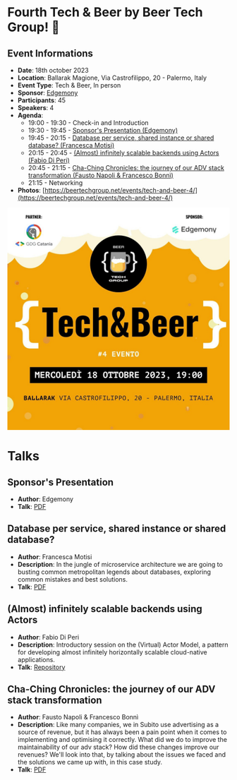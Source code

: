 # Fourth Tech & Beer by Beer Tech Group! 🎉

## Event Informations

- __Date__: 18th october 2023
- __Location__: Ballarak Magione, Via Castrofilippo, 20 - Palermo, Italy
- __Event Type__: Tech & Beer, In person
- __Sponsor__: [Edgemony](https://edgemony.com)
- __Participants__: 45
- __Speakers__: 4
- __Agenda__: 
  - 19:00 - 19:30 - Check-in and Introduction
  - 19:30 - 19:45 - [Sponsor's Presentation (Edgemony)](#sponsors-presentation)
  - 19:45 - 20:15 - [Database per service, shared instance or shared database? (Francesca Motisi)](#database-per-service-shared-instance-or-shared-database)
  - 20:15 - 20:45 - [(Almost) infinitely scalable backends using Actors (Fabio Di Peri)](#almost-infinitely-scalable-backends-using-actors)
  - 20:45 - 21:15 - [Cha-Ching Chronicles: the journey of our ADV stack transformation (Fausto Napoli & Francesco Bonnì)](#cha-ching-chronicles-the-journey-of-our-adv-stack-transformation)
  - 21:15 - Networking
- __Photos__: [https://beertechgroup.net/events/tech-and-beer-4/](https://beertechgroup.net/events/tech-and-beer-4/)

![poster](poster.jpg)

# Talks

## Sponsor's Presentation

- __Author__: Edgemony
- __Talk__: [PDF](/techandbeer_4/%5BEdgemony%5D%20Company%20Deck_Tech%20Beer_18.10.2023.pdf)

## Database per service, shared instance or shared database?

- __Author__: Francesca Motisi
- __Description__: In the jungle of microservice architecture we are going to busting common metropolitan legends about databases, exploring common mistakes and best solutions.
- __Talk__: [PDF](/techandbeer_4/Database%20per%20service,%20shared%20instance%20or%20shared%20database.pdf)

## (Almost) infinitely scalable backends using Actors

- __Author__: Fabio Di Peri
- __Description__: Introductory session on the (Virtual) Actor Model, a pattern for developing almost infinitely horizontally scalable cloud-native applications.
- __Talk__: [Repository](https://github.com/kipters/beer-and-tech-4-slides/releases/tag/final)

## Cha-Ching Chronicles: the journey of our ADV stack transformation

- __Author__: Fausto Napoli & Francesco Bonnì
- __Description__: Like many companies, we in Subito use advertising as a source of revenue, but it has always been a pain point when it comes to implementing and optimising it correctly. What did we do to improve the maintainability of our adv stack? How did these changes improve our revenues? We'll look into that, by talking about the issues we faced and the solutions we came up with, in this case study.
- __Talk__: [PDF](/techandbeer_4/ChaChing%20Chronicles:%20the%20journey%20of%20our%20ADV%20stack%20transformation.pdf)